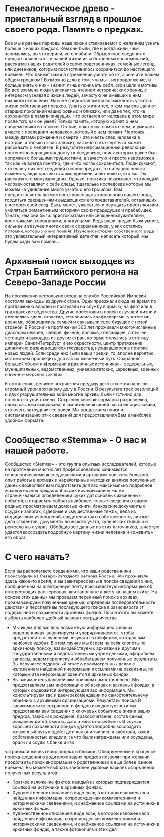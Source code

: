 # <a name="about"></a>Генеалогическое древо - пристальный взгляд в прошлое своего рода. Память о предках.
Все мы в разные периоды наше жизни сталкиваемся с желанием узнать больше о наших предках.
Кем они были, где и когда жили, чем занимались, во что верили, кого любили. Обрывочные
сведения о предках появляются в нашей жизни из собственных воспоминаний, рассказов наших
родителей о своих родственниках, семейных легенд или дневников, которым посчастливилось
сохраниться до настоящего времени. Что движет нами в стремлении узнать об их, а значит и
нашем общем прошлом?
Возможно дело в том, что мы – их продолжение, и больше знать о них - значит, лучше понимать
себя, свои цели и мотивы. Во все времена люди увлекались чтением исторических хроник, с
интересом узнавая о жизни людей, зачастую не имевших к ним никакого отношения. Нам же
предоставляется возможность узнать о жизни собственных предков. Узнать о жизни тех, о ком
мы слышали от старших поколений наших родных и близких, или даже тех, кто не сохранился в
памяти живущих. Что остается от человека в этом мире после того как он ушел? Только память,
которую хранят о нем современники и потомки. Он жив, пока жива память о нем, и умирает
вместе с последним человеком, который о нем помнит. Черточка между датами рождения и
смерти - это и есть след человека в истории, и только от нас зависит, как много эта черточка
может рассказать о человеке.
В результате информационной революции постепенно упрощается доступ к сведениям, поиск
которых ранее был сопряжен с большими трудностями, а зачастую и просто невозможен, так как
не всегда понятно, где и что могло сохраниться. Люди думают, что если у них нет сведений о
своих предках, то ситуацию нельзя изменить, ведь прошло столько времени, и нет никого, кто мог
бы рассказать о минувших днях. Однако, практика показывает, что каждый человек оставляет о
себе следы, тщательно исследовав которые мы можем на удивление много узнать о его прошлом.
Вам предоставляется возможность воссоздать хронологию вашего рода, гордиться свершениями
выдающихся его представителей, оставивших в истории свой след. Быть может, ужасаться и
осуждать проступки или умиляться романтичным историям своих прадедушек и прабабушек.
Узнать, кем они были: аристократами или священнослужителями, крестьянами, горожанами, или
купцами. Ведь ваши предки были умнее, сильнее и везучее многих своих современников, у них
остались потомки, которые о них помнят. Изучение истории собственного рода - это
увлекательный интерактивный детектив, написать который, мы будем рады вам помочь…

# <a name="geography"></a>Архивный поиск выходцев из Стран Балтийского региона на Северо-Западе России
На протяжении нескольких веков на службе Российской Империи состояли выходцы из других
стран. Одни приезжали сюда на время по приглашению властей и поступали на службу в армию,
на флот или в гражданские ведомства. Другие приезжали в поисках лучшей жизни и оставались
здесь навсегда, становились профессорами, учителями, врачами, обзаводились семьей и
связывали свое будущее с новой страной.
В России на протяжении 300 лет проживали многочисленные диаспоры немцев, шведов, финнов,
поляков, голландцев, латышей, эстонцев и выходцев из других стран, которые стекались в
столицу империи Санкт-Петербург и его окрестности, центр притяжения динамично
развивающегося государства, нуждавшегося в притоке новых людей. Если среди них были ваши
предки, то, вполне вероятно, мы сможем проследить для вас их жизненный путь. Сохранился
большой объем информации в различных источниках – федеральных, муниципальных,
ведомственных, университетских, церковных, военных и военно-морских архивах.

К сожалению, великие потрясения предыдущего столетия нанесли огромный урон архивному
делу в России. В результате трех революций и двух разрушительных войн многие архивы были
частично или полностью уничтожены. Сохранившаяся информация разрозненна, плохо
систематизирована, в значительной своей части не оцифрована, что очень затрудняет ее поиск.
Мы предлагаем поиск и систематизацию этих сведений для предоставления Вам в наиболее
удобном формате.

# <a name="team"></a>Сообщество «Stemma» - О нас и нашей работе.
Сообщество «Stemma» - это группа опытных исследователей, которые на протяжении многих лет
профессионально занимаются генеалогическими исследованиями и архивным поиском. Большой
опыт работы в архивах и наработанные методики анализа полученных данных позволяют нам
подготовить для вас максимально подробное жизнеописание предков. В наших исследованиях
мы не ограничиваемся определением сухих дат основных жизненных событий, а стараемся
собрать наиболее полные сведения о ваших родных: просматриваем домовые книги, банковские
документы о ссудах и залогах, судебные и имущественные тяжбы, дела из медицинских
учреждений, свидетельства о собственности, личные дела студентов, документы воинского учета,
купеческих гильдий и ремесленных управ. Обобщив все данные из этих источников, зачастую
удается воссоздать подробную картину жизни человека и «оживить» его образ.

# <a name="start"></a>С чего начать?
Если вы располагаете сведениями, что ваши родственники происходили из Северо-Западного
региона России, или проживали здесь какое-то время, и вы заинтересованы в поиске сведений о
них, сообщите нам на электронную почту всю известную информацию об интересующих вас
персонах, или заполните анкету на нашем сайте. На основе этих данных мы проведем первичный
поиск в архивах, проанализируем полученные данные, определим последовательность действий
и перспективы последующего поиска в зависимости от содержания и сохранности архивных
фондов.
После этого вы можете выбрать наиболее удобный вариант сотрудничества:
- Мы ищем для вас всю возможную информацию о ваших родственниках, анализируем и
упорядочиваем ее, чтобы предоставить полученный результат в той форме, которая вам наиболее
удобна. В этом случае мы берем на себя хлопоты по архивному поиску, взаимодействуем с
архивами и другими государственными и ведомственными учреждениями, оформляем запросы,
ведем переписку и обрабатываем полученные результаты. Вы получаете подробный отчет о
просмотренных делах с изложением найденной информации и ссылками на реквизиты, по
которым эта информация хранится в архивных фондах.
- Вы занимаетесь дальнейшим поиском самостоятельно. Мы предоставляем вам информацию об
архивах и архивных фондах, в которых содержится интересующая вас информация. Мы
консультируем вас и даем рекомендации по самостоятельному общению с архивными
организациями.
Результаты поиска
В зависимости от сохранности фондов и их доступности мы предоставим вам сведения о
ключевых событиях в жизни ваших предков, таких как рождение, бракосочетание, состав семьи,
рождение детей, смерть, дата и место погребения. В случае хорошей сохранности фондов
удается подробно воссоздать жизненный путь людей: где и как они учились и работали, какой
собственностью владели, за что были награждены или осуждены, брали ли ссуды в банке и как

устраивали жизнь своих родных и близких. Обнаруженные в процессе поиска сведения о
родителях ваших предков позволят при желании продолжить поиск информации о родственниках
в еще более ранние времена.
Вы можете выбрать наиболее удобный вариант оформления полученных результатов:
- Краткое изложение фактов, каждый из которых подтверждается ссылкой на источники в
архивных фондах.
- Художественное описание в виде эссе, в котором изложена вся найденная информация,
сопровожденная комментариями и историческими сведениями, и снабженное ссылками на
источники в архивных фондах
- Художественное описание в виде эссе, в котором изложена вся найденная информация,
сопровожденная комментариями и историческими сведениями, и снабженное ссылками на
источники в архивных фондах, а также фотокопиями этих дел.
